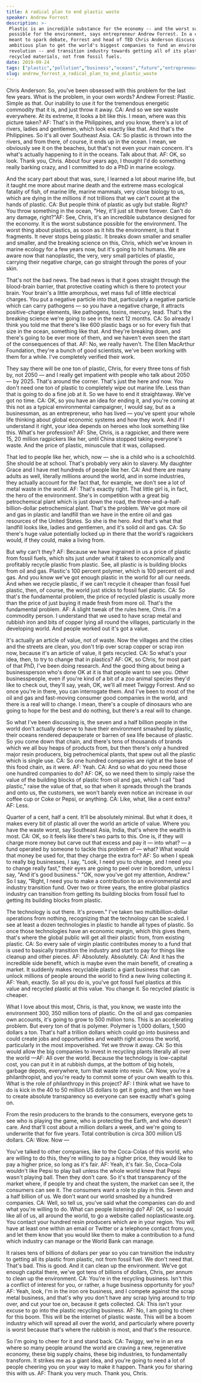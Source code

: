 ```yaml
---
title: A radical plan to end plastic waste
speaker: Andrew Forrest
description: >-
 Plastic is an incredible substance for the economy -- and the worst substance
 possible for the environment, says entrepreneur Andrew Forrest. In a conversation
 meant to spark debate, Forrest and head of TED Chris Anderson discuss an
 ambitious plan to get the world's biggest companies to fund an environmental
 revolution -- and transition industry towards getting all of its plastic from
 recycled materials, not from fossil fuels.
date: 2019-09-24
tags: ["plastic","pollution","business","oceans","future","entrepreneur","innovation","anthropocene"]
slug: andrew_forrest_a_radical_plan_to_end_plastic_waste
---
```


Chris Anderson: So, you've been obsessed with this problem for the last few years. What is
the problem, in your own words? Andrew Forrest: Plastic. Simple as that. Our inability to
use it for the tremendous energetic commodity that it is, and just throw it away. CA: And
so we see waste everywhere. At its extreme, it looks a bit like this. I mean, where was
this picture taken? AF: That's in the Philippines, and you know, there's a lot of rivers,
ladies and gentlemen, which look exactly like that. And that's the Philippines. So it's
all over Southeast Asia. CA: So plastic is thrown into the rivers, and from there, of
course, it ends up in the ocean. I mean, we obviously see it on the beaches, but that's
not even your main concern. It's what's actually happening to it in the oceans. Talk about
that. AF: OK, so look. Thank you, Chris. About four years ago, I thought I'd do something
really barking crazy, and I committed to do a PhD in marine ecology.

And the scary part about that was, sure, I learned a lot about marine life, but it taught
me more about marine death and the extreme mass ecological fatality of fish, of marine
life, marine mammals, very close biology to us, which are dying in the millions if not
trillions that we can't count at the hands of plastic. CA: But people think of plastic as
ugly but stable. Right? You throw something in the ocean, "Hey, it'll just sit there
forever. Can't do any damage, right?"AF: See, Chris, it's an incredible substance designed
for the economy. It is the worst substance possible for the environment. The worst thing
about plastics, as soon as it hits the environment, is that it fragments. It never stops
being plastic. It breaks down smaller and smaller and smaller, and the breaking science on
this, Chris, which we've known in marine ecology for a few years now, but it's going to
hit humans. We are aware now that nanoplastic, the very, very small particles of plastic,
carrying their negative charge, can go straight through the pores of your
skin.

That's not the bad news. The bad news is that it goes straight through the blood-brain
barrier, that protective coating which is there to protect your brain. Your brain's a
little amorphous, wet mass full of little electrical charges. You put a negative particle
into that, particularly a negative particle which can carry pathogens — so you have a
negative charge, it attracts positive-charge elements, like pathogens, toxins, mercury,
lead. That's the breaking science we're going to see in the next 12 months. CA: So already
I think you told me that there's like 600 plastic bags or so for every fish that size in
the ocean, something like that. And they're breaking down, and there's going to be ever
more of them, and we haven't even seen the start of the consequences of that. AF: No, we
really haven't. The Ellen MacArthur Foundation, they're a bunch of good scientists, we've
been working with them for a while. I've completely verified their work.

They say there will be one ton of plastic, Chris, for every three tons of fish by, not
2050 — and I really get impatient with people who talk about 2050 — by 2025. That's around
the corner. That's just the here and now. You don't need one ton of plastic to completely
wipe out marine life. Less than that is going to do a fine job at it. So we have to end it
straightaway. We've got no time. CA: OK, so you have an idea for ending it, and you're
coming at this not as a typical environmental campaigner, I would say, but as a
businessman, as an entrepreneur, who has lived — you've spent your whole life thinking
about global economic systems and how they work. And if I understand it right, your idea
depends on heroes who look something like this. What's her profession? AF: She, Chris, is a
ragpicker, and there were 15, 20 million ragpickers like her, until China stopped taking
everyone's waste. And the price of plastic, minuscule that it was, collapsed.

That led to people like her, which, now — she is a child who is a schoolchild. She should
be at school. That's probably very akin to slavery. My daughter Grace and I have met
hundreds of people like her. CA: And there are many adults as well, literally millions
around the world, and in some industries, they actually account for the fact that, for
example, we don't see a lot of metal waste in the world. AF: That's exactly right. That
little girl is, in fact, the hero of the environment. She's in competition with a great
big petrochemical plant which is just down the road, the three-and-a-half-billion-dollar
petrochemical plant. That's the problem. We've got more oil and gas in plastic and
landfill than we have in the entire oil and gas resources of the United States. So she is
the hero. And that's what that landfill looks like, ladies and gentlemen, and it's solid
oil and gas. CA: So there's huge value potentially locked up in there that the world's
ragpickers would, if they could, make a living from.

But why can't they? AF: Because we have ingrained in us a price of plastic from fossil
fuels, which sits just under what it takes to economically and profitably recycle plastic
from plastic. See, all plastic is is building blocks from oil and gas. Plastic's 100
percent polymer, which is 100 percent oil and gas. And you know we've got enough plastic
in the world for all our needs. And when we recycle plastic, if we can't recycle it
cheaper than fossil fuel plastic, then, of course, the world just sticks to fossil fuel
plastic. CA: So that's the fundamental problem, the price of recycled plastic is usually
more than the price of just buying it made fresh from more oil. That's the fundamental
problem. AF: A slight tweak of the rules here, Chris. I'm a commodity person. I understand
that we used to have scrap metal and rubbish iron and bits of copper lying all round the
villages, particularly in the developing world. And people worked out it's got a
value.

It's actually an article of value, not of waste. Now the villages and the cities and the
streets are clean, you don't trip over scrap copper or scrap iron now, because it's an
article of value, it gets recycled. CA: So what's your idea, then, to try to change that in
plastics? AF: OK, so Chris, for most part of that PhD, I've been doing research. And the
good thing about being a businessperson who's done OK at it is that people want to see
you. Other businesspeople, even if you're kind of a bit of a zoo animal species they'd
like to check out, they'll say, yeah, OK, we'll all meet Twiggy Forrest. And so once
you're in there, you can interrogate them. And I've been to most of the oil and gas and
fast-moving consumer good companies in the world, and there is a real will to change. I
mean, there's a couple of dinosaurs who are going to hope for the best and do nothing, but
there's a real will to change.

So what I've been discussing is, the seven and a half billion people in the world don't
actually deserve to have their environment smashed by plastic, their oceans rendered
depauperate or barren of sea life because of plastic. So you come down that chain, and
there's tens of thousands of brands which we all buy heaps of products from, but then
there's only a hundred major resin producers, big petrochemical plants, that spew out all
the plastic which is single use. CA: So one hundred companies are right at the base of this
food chain, as it were. AF: Yeah. CA: And so what do you need those one hundred companies to
do? AF: OK, so we need them to simply raise the value of the building blocks of plastic
from oil and gas, which I call "bad plastic," raise the value of that, so that when it
spreads through the brands and onto us, the customers, we won't barely even notice an
increase in our coffee cup or Coke or Pepsi, or anything. CA: Like, what, like a cent
extra? AF: Less.

Quarter of a cent, half a cent. It'll be absolutely minimal. But what it does, it makes
every bit of plastic all over the world an article of value. Where you have the waste
worst, say Southeast Asia, India, that's where the wealth is most. CA: OK, so it feels like
there's two parts to this. One is, if they will charge more money but carve out that
excess and pay it — into what? — a fund operated by someone to tackle this problem of —
what? What would that money be used for, that they charge the extra for? AF: So when I
speak to really big businesses, I say, "Look, I need you to change, and I need you to
change really fast," their eyes are going to peel over in boredom, unless I say, "And it's
good business." "OK, now you've got my attention, Andrew." So I say, "Right, I need you to
make a contribution to an environmental and industry transition fund. Over two or three
years, the entire global plastics industry can transition from getting its building blocks
from fossil fuel to getting its building blocks from plastic.

The technology is out there. It's proven." I've taken two multibillion-dollar operations
from nothing, recognizing that the technology can be scaled. I see at least a dozen
technologies in plastic to handle all types of plastic. So once those technologies have an
economic margin, which this gives them, that's where the global public will get all their
plastic from, from existing plastic. CA: So every sale of virgin plastic contributes money
to a fund that is used to basically transition the industry and start to pay for things
like cleanup and other pieces. AF: Absolutely. Absolutely. CA: And it has the incredible
side benefit, which is maybe even the main benefit, of creating a market. It suddenly
makes recyclable plastic a giant business that can unlock millions of people around the
world to find a new living collecting it. AF: Yeah, exactly. So all you do is, you've got
fossil fuel plastics at this value and recycled plastic at this value. You change it. So
recycled plastic is cheaper.

What I love about this most, Chris, is that, you know, we waste into the environment 300,
350 million tons of plastic. On the oil and gas companies own accounts, it's going to grow
to 500 million tons. This is an accelerating problem. But every ton of that is polymer.
Polymer is 1,000 dollars, 1,500 dollars a ton. That's half a trillion dollars which could
go into business and could create jobs and opportunities and wealth right across the
world, particularly in the most impoverished. Yet we throw it away. CA: So this would allow
the big companies to invest in recycling plants literally all over the world —AF: All over
the world. Because the technology is low-capital cost, you can put it in at rubbish dumps,
at the bottom of big hotels, garbage depots, everywhere, turn that waste into resin. CA:
Now, you're a philanthropist, and you're ready to commit some of your own wealth to this.
What is the role of philanthropy in this project? AF: I think what we have to do is kick in
the 40 to 50 million US dollars to get it going, and then we have to create absolute
transparency so everyone can see exactly what's going on.

From the resin producers to the brands to the consumers, everyone gets to see who is
playing the game, who is protecting the Earth, and who doesn't care. And that'll cost
about a million dollars a week, and we're going to underwrite that for five years. Total
contribution is circa 300 million US dollars. CA: Wow. Now —

You've talked to other companies, like to the Coca-Colas of this world, who are willing to
do this, they're willing to pay a higher price, they would like to pay a higher price, so
long as it's fair. AF: Yeah, it's fair. So, Coca-Cola wouldn't like Pepsi to play ball
unless the whole world knew that Pepsi wasn't playing ball. Then they don't care. So it's
that transparency of the market where, if people try and cheat the system, the market can
see it, the consumers can see it. The consumers want a role to play in this. Seven and a
half billion of us. We don't want our world smashed by a hundred companies. CA: Well, so
tell us, you've said what the companies can do and what you're willing to do. What can
people listening do? AF: OK, so I would like all of us, all around the world, to go a
website called noplasticwaste.org. You contact your hundred resin producers which are in
your region. You will have at least one within an email or Twitter or a telephone contact
from you, and let them know that you would like them to make a contribution to a fund
which industry can manage or the World Bank can manage.

It raises tens of billions of dollars per year so you can transition the industry to
getting all its plastic from plastic, not from fossil fuel. We don't need that. That's
bad. This is good. And it can clean up the environment. We've got enough capital there,
we've got tens of billions of dollars, Chris, per annum to clean up the environment. CA:
You're in the recycling business. Isn't this a conflict of interest for you, or rather, a
huge business opportunity for you? AF: Yeah, look, I'm in the iron ore business, and I
compete against the scrap metal business, and that's why you don't have any scrap lying
around to trip over, and cut your toe on, because it gets collected. CA: This isn't your
excuse to go into the plastic recycling business. AF: No, I am going to cheer for this
boom. This will be the internet of plastic waste. This will be a boom industry which will
spread all over the world, and particularly where poverty is worst because that's where
the rubbish is most, and that's the resource.

So I'm going to cheer for it and stand back. CA: Twiggy, we're in an era where so many
people around the world are craving a new, regenerative economy, these big supply chains,
these big industries, to fundamentally transform. It strikes me as a giant idea, and
you're going to need a lot of people cheering you on your way to make it happen. Thank you
for sharing this with us. AF: Thank you very much. Thank you, Chris.

<!--
ad_duration=3.33
comment_count=34
event="We the Future"
external_start_time=0
has_talk_citation=1
intro_duration=11.82
is_subtitle_required="False"
is_talk_featured="True"
language="en"
language_swap="False"
native_language="en"
number_of_related_talks=6
number_of_speakers=2
number_of_subtitled_videos=22
number_of_tags=8
number_of_talk_download_languages=22
number_of_talk_more_resources=1
number_of_talk_recommendations=1
number_of_talks_take_actions=2
post_ad_duration=0.83
published_timestamp="2019-10-08 21:00:06"
recording_date="2019-09-24"
speaker_description="Entrepreneur"
speaker_is_published=1
speaker_name="Andrew Forrest"
talk_name="A radical plan to end plastic waste"
talk_recommendations_blurb="More resources curated by Andrew Forrest"
talks_tags=["plastic","pollution","business","oceans","future","entrepreneur","innovation","anthropocene"]
url_audio="https://download.ted.com/talks/AndrewForrest_2019S.mp3?apikey=acme-roadrunner"
url_photo_speaker="https://pe.tedcdn.com/images/ted/65a19af632c695343ca0615e7b0a07fe59bd9e90_254x191.jpg"
url_photo_talk="https://s3.amazonaws.com/talkstar-photos/uploads/b5708fb1-ca5c-4337-bcd6-b139c2021b06/AndrewForrest_2019S-embed.jpg"
url_webpage="https://www.ted.com/talks/andrew_forrest_a_radical_plan_to_end_plastic_waste"
video_type_name="TED Stage Talk"
-->